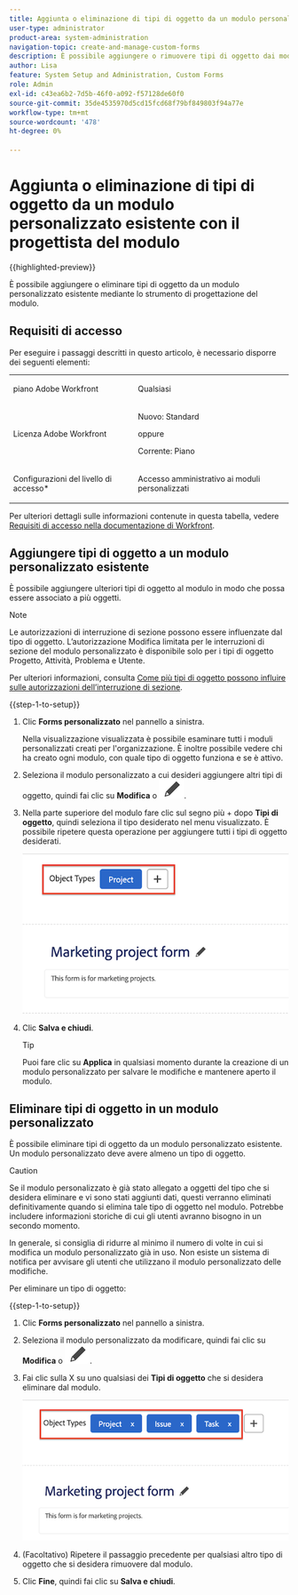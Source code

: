 ```yaml
---
title: Aggiunta o eliminazione di tipi di oggetto da un modulo personalizzato esistente con il progettista del modulo
user-type: administrator
product-area: system-administration
navigation-topic: create-and-manage-custom-forms
description: È possibile aggiungere o rimuovere tipi di oggetto dai moduli personalizzati con il progettista del modulo.
author: Lisa
feature: System Setup and Administration, Custom Forms
role: Admin
exl-id: c43ea6b2-7d5b-46f0-a092-f57128de60f0
source-git-commit: 35de4535970d5cd15fcd68f79bf849803f94a77e
workflow-type: tm+mt
source-wordcount: '478'
ht-degree: 0%

---
```


# Aggiunta o eliminazione di tipi di oggetto da un modulo personalizzato esistente con il progettista del modulo

{{highlighted-preview}}

È possibile aggiungere o eliminare tipi di oggetto da un modulo personalizzato esistente mediante lo strumento di progettazione del modulo.

## Requisiti di accesso

Per eseguire i passaggi descritti in questo articolo, è necessario disporre dei seguenti elementi:

<table style="table-layout:auto"> 
 <col> 
 <col> 
 <tbody> 
  <tr data-mc-conditions=""> 
   <td role="rowheader"> <p>piano Adobe Workfront</p> </td> 
   <td>Qualsiasi</td> 
  </tr> 
  <tr> 
   <td role="rowheader">Licenza Adobe Workfront</td> 
   <td>
   <p>Nuovo: Standard</p>
   <p>oppure</p>
   <p>Corrente: Piano</p></td> 
  </tr> 
  <tr data-mc-conditions=""> 
   <td role="rowheader">Configurazioni del livello di accesso*</td> 
   <td><p>Accesso amministrativo ai moduli personalizzati</p></td> 
  </tr>  
 </tbody> 
</table>

Per ulteriori dettagli sulle informazioni contenute in questa tabella, vedere [Requisiti di accesso nella documentazione di Workfront](/help/quicksilver/administration-and-setup/add-users/access-levels-and-object-permissions/access-level-requirements-in-documentation.md).

## Aggiungere tipi di oggetto a un modulo personalizzato esistente

È possibile aggiungere ulteriori tipi di oggetto al modulo in modo che possa essere associato a più oggetti.

>[!NOTE]
>
>Le autorizzazioni di interruzione di sezione possono essere influenzate dal tipo di oggetto. L’autorizzazione Modifica limitata per le interruzioni di sezione del modulo personalizzato è disponibile solo per i tipi di oggetto Progetto, Attività, Problema e Utente.
>
>Per ulteriori informazioni, consulta [Come più tipi di oggetto possono influire sulle autorizzazioni dell’interruzione di sezione](/help/quicksilver/administration-and-setup/customize-workfront/create-manage-custom-forms/form-designer/design-a-form/organize-a-form.md#how-multiple-object-types-can-affect-section-break-permissions).


{{step-1-to-setup}}

1. Clic **Forms personalizzato** nel pannello a sinistra.

   Nella visualizzazione visualizzata è possibile esaminare tutti i moduli personalizzati creati per l&#39;organizzazione. È inoltre possibile vedere chi ha creato ogni modulo, con quale tipo di oggetto funziona e se è attivo.

1. Seleziona il modulo personalizzato a cui desideri aggiungere altri tipi di oggetto, quindi fai clic su **Modifica** <span class="preview">o ![Icona Modifica](assets/edit-icon.png).</span>

1. Nella parte superiore del modulo fare clic sul segno più + dopo **Tipi di oggetto**, quindi seleziona il tipo desiderato nel menu visualizzato. È possibile ripetere questa operazione per aggiungere tutti i tipi di oggetto desiderati.

   ![](assets/add-new-object.png)

1. Clic **Salva e chiudi**.

   >[!TIP]
   >
   >Puoi fare clic su **Applica** in qualsiasi momento durante la creazione di un modulo personalizzato per salvare le modifiche e mantenere aperto il modulo.

## Eliminare tipi di oggetto in un modulo personalizzato

È possibile eliminare tipi di oggetto da un modulo personalizzato esistente. Un modulo personalizzato deve avere almeno un tipo di oggetto.

>[!CAUTION]
>
>Se il modulo personalizzato è già stato allegato a oggetti del tipo che si desidera eliminare e vi sono stati aggiunti dati, questi verranno eliminati definitivamente quando si elimina tale tipo di oggetto nel modulo. Potrebbe includere informazioni storiche di cui gli utenti avranno bisogno in un secondo momento.
>
>In generale, si consiglia di ridurre al minimo il numero di volte in cui si modifica un modulo personalizzato già in uso. Non esiste un sistema di notifica per avvisare gli utenti che utilizzano il modulo personalizzato delle modifiche.

Per eliminare un tipo di oggetto:

{{step-1-to-setup}}

1. Clic **Forms personalizzato** nel pannello a sinistra.
1. Seleziona il modulo personalizzato da modificare, quindi fai clic su **Modifica** <span class="preview">o ![Icona Modifica](assets/edit-icon.png).</span>
1. Fai clic sulla X su uno qualsiasi dei **Tipi di oggetto** che si desidera eliminare dal modulo.

   ![](assets/delete-object-types.png)

1. (Facoltativo) Ripetere il passaggio precedente per qualsiasi altro tipo di oggetto che si desidera rimuovere dal modulo.
1. Clic **Fine**, quindi fai clic su **Salva e chiudi**.
